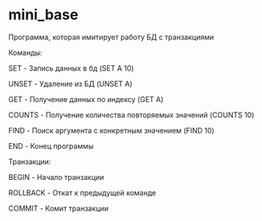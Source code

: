 # mini_base
Программа, которая имитирует работу БД с транзакциями

Команды:

SET - Запись данных в бд (SET A 10)

UNSET - Удаление из БД (UNSET A)

GET - Получение данных по индексу (GET A)

COUNTS - Получение количества повторяемых значений (COUNTS 10)

FIND - Поиск аргумента с конкретным значением (FIND 10)

END - Конец программы

Транзакции:

BEGIN - Начало транзакции

ROLLBACK - Откат к предыдущей команде

COMMIT - Комит транзакции
